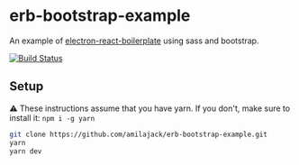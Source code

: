 erb-bootstrap-example
=====================
An example of [electron-react-boilerplate](https://github.com/chentsulin/electron-react-boilerplate) using sass and bootstrap.

[![Build Status](https://travis-ci.org/amilajack/erb-bootstrap-example.svg?branch=master&maxAge=2592)](https://travis-ci.org/amilajack/erb-bootstrap-example)

## Setup
⚠️ These instructions assume that you have yarn. If you don't, make sure to install it: `npm i -g yarn`

```bash
git clone https://github.com/amilajack/erb-bootstrap-example.git
yarn
yarn dev
```
